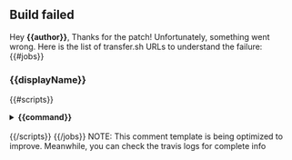 ## Build failed
Hey **{{author}}**, 
Thanks for the patch! Unfortunately, something went wrong. Here is the list of transfer.sh URLs to understand the failure:
{{#jobs}}
### {{displayName}}
{{#scripts}}
<details>
  <summary>
    <strong>
    {{command}}
    </strong>
  </summary>
```
{{&contents}}
```
</details>
<br />
{{/scripts}}
{{/jobs}}
NOTE: This comment template is being optimized to improve. Meanwhile, you can check the travis logs for complete info
